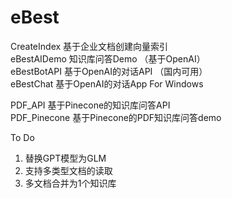 # eBest
CreateIndex 基于企业文档创建向量索引  <br>
eBestAIDemo 知识库问答Demo （基于OpenAI） <br>
eBestBotAPI 基于OpenAI的对话API （国内可用）<br>
eBestChat   基于OpenAI的对话App For Windows <br>

PDF_API 基于Pinecone的知识库问答API <br>
PDF_Pinecone 基于Pinecone的PDF知识库问答demo <br>


To Do
1. 替换GPT模型为GLM <br>
2. 支持多类型文档的读取 <br>
3. 多文档合并为1个知识库 <br>
